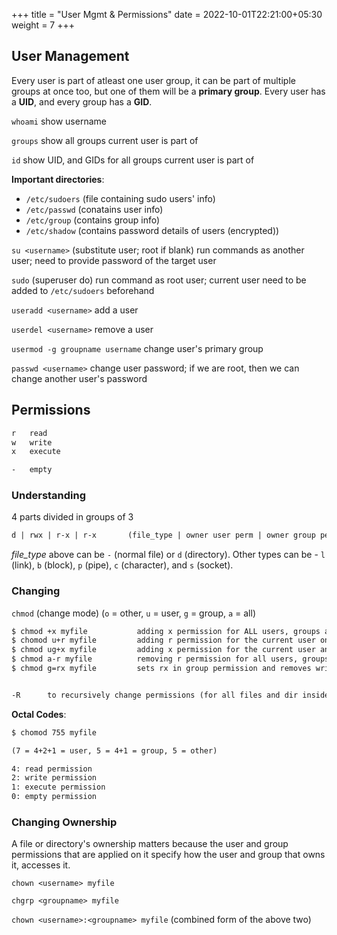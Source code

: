 +++
title = "User Mgmt & Permissions"
date =  2022-10-01T22:21:00+05:30
weight = 7
+++

## User Management
Every user is part of atleast one user group, it can be part of multiple groups at once too, but one of them will be a **primary group**. Every user has a **UID**, and every group has a **GID**.

`whoami` show username

`groups` show all groups current user is part of

`id` show UID, and GIDs for all groups current user is part of

**Important directories**:
- `/etc/sudoers` (file containing sudo users' info)
- `/etc/passwd` (conatains user info)
- `/etc/group` (contains group info)
- `/etc/shadow` (contains password details of users (encrypted))

`su <username>` (substitute user; root if blank) run commands as another user; need to provide password of the target user

`sudo` (superuser do) run command as root user; current user need to be added to `/etc/sudoers` beforehand

`useradd <username>` add a user

`userdel <username>` remove a user

`usermod -g groupname username` change user's primary group

`passwd <username>` change user password; if we are root, then we can change another user's password

## Permissions

```txt
r 	read
w 	write
x 	execute

- 	empty
```

### Understanding 
4 parts divided in groups of 3

```txt
d | rwx | r-x | r-x		  (file_type | owner user perm | owner group perm | other user perm)
```

_file_type_ above can be `-` (normal file) or `d` (directory). Other types can be - `l` (link), `b` (block), `p` (pipe), `c` (character), and `s` (socket).

### Changing
`chmod` (change mode) (`o` = other, `u` = user, `g` = group, `a` = all)
```txt
$ chmod +x myfile           adding x permission for ALL users, groups and others
$ chomod u+r myfile 		adding r permission for the current user only
$ chmod ug+x myfile			adding x permission for the current user and for whole group
$ chmod a-r myfile 			removing r permission for all users, groups and others
$ chmod g=rx myfile 		sets rx in group permission and removes write permission


-R 		to recursively change permissions (for all files and dir inside a dir)
```

**Octal Codes**: 
```txt
$ chomod 755 myfile

(7 = 4+2+1 = user, 5 = 4+1 = group, 5 = other)

4: read permission
2: write permission
1: execute permission
0: empty permission
```

### Changing Ownership
A file or directory's ownership matters because the user and group permissions that are applied on it specify how the user and group that owns it, accesses it.

`chown <username> myfile`

`chgrp <groupname> myfile`

`chown <username>:<groupname> myfile` (combined form of the above two)